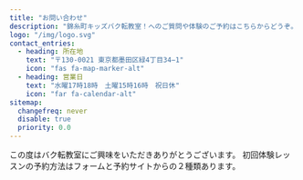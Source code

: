 ```yaml
---
title: "お問い合わせ"
description: "錦糸町キッズバク転教室！へのご質問や体験のご予約はこちらからどうぞ。"
logo: "/img/logo.svg"
contact_entries:
  - heading: 所在地
    text: "〒130-0021 東京都墨田区緑4丁目34−1"
    icon: "fas fa-map-marker-alt"
  - heading: 営業日
    text: "水曜17時18時　土曜15時16時　祝日休"
    icon: "far fa-calendar-alt"
sitemap:
  changefreq: never
  disable: true
  priority: 0.0
---
```


この度はバク転教室にご興味をいただきありがとうございます。
初回体験レッスンの予約方法はフォームと予約サイトからの２種類あります。
